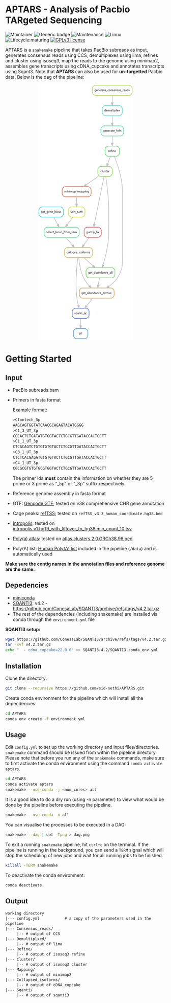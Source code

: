 # APTARS - Analysis of Pacbio TARgeted Sequencing

<!-- badges: start -->
![Maintainer](https://img.shields.io/badge/maintainer-SidSethi-blue)
![Generic badge](https://img.shields.io/badge/WMS-snakemake-blue.svg)
![Maintenance](https://img.shields.io/badge/Maintained%3F-yes-green.svg)
![Linux](https://svgshare.com/i/Zhy.svg)
![Lifecycle:maturing](https://img.shields.io/badge/lifecycle-maturing-blue.svg)
[![GPLv3 license](https://img.shields.io/badge/License-GPLv3-blue.svg)](https://github.com/sid-sethi/APTARS/blob/main/LICENSE)
<!-- badges: end -->

APTARS is a `snakemake` pipeline that takes PacBio subreads as input, generates consensus reads using CCS, demultiplexes using lima, refines and cluster using isoseq3, map the reads to the genome using minimap2, assembles gene transcripts using cDNA_cupcake and annotates transcripts using Sqant3. Note that **APTARS** can also be used for **un-targetted** Pacbio data. Below is the dag of the pipeline:  

<p align="center">
  <img src="dag/dag.png" width="300" height="800"/>  
</p>


# Getting Started

## Input

- PacBio subreads.bam
- Primers in fasta format

	Example format:

	```bash
	>Clontech_5p
	AAGCAGTGGTATCAACGCAGAGTACATGGGG
	>C1_3_UT_3p
	CGCACTCTGATATGTGGTACTCTGCGTTGATACCACTGCTT
	>C1_1_UT_3p
	CTCACAGTCTGTGTGTGTACTCTGCGTTGATACCACTGCTT
	>C3_1_UT_3p
	CTCTCACGAGATGTGTGTACTCTGCGTTGATACCACTGCTT
	>C4_1_UT_3p
	CGCGCGTGTGTGCGTGGTACTCTGCGTTGATACCACTGCTT
	```
	
	The primer ids **must** contain the information on whether they are 5 prime or 3 prime as "_5p" or "_3p" suffix respectively.

- Reference genome assembly in fasta format
- GTF: [Gencode GTF](https://www.gencodegenes.org/human/); tested on v38 comprehensive CHR gene annotation
- Cage peaks: [refTSS](http://reftss.clst.riken.jp/reftss/Main_Page); tested on `refTSS_v3.3_human_coordinate.hg38.bed`
- [Intropolis](https://github.com/nellore/intropolis): tested on [intropolis.v1.hg19_with_liftover_to_hg38.min_count_10.tsv](https://github.com/Magdoll/images_public/tree/master/SQANTI2_support_data)
- [Poly(a) atlas](https://polyasite.unibas.ch/): tested on [atlas.clusters.2.0.GRCh38.96.bed](https://polyasite.unibas.ch/atlas#2)
- Poly(A) list: [Human Poly(A) list](https://github.com/Magdoll/images_public/tree/master/SQANTI2_support_data) included in the pipeline (`/data`) and is automatically used

**Make sure the contig names in the annotation files and reference genome are the same.**

## Depedencies

- [miniconda](https://conda.io/miniconda.html)
- [SQANTI3](https://github.com/ConesaLab/SQANTI3): v4.2 - https://github.com/ConesaLab/SQANTI3/archive/refs/tags/v4.2.tar.gz
- The rest of the dependencies (including snakemake) are installed via conda through the `environment.yml` file

**SQANTI3 setup:**  
```bash
wget https://github.com/ConesaLab/SQANTI3/archive/refs/tags/v4.2.tar.gz
tar -xvf v4.2.tar.gz
echo "  - cdna_cupcake=22.0.0" >> SQANTI3-4.2/SQANTI3.conda_env.yml
```


## Installation

Clone the directory:

```bash
git clone --recursive https://github.com/sid-sethi/APTARS.git
```

Create conda environment for the pipeline which will install all the dependencies:

```bash
cd APTARS
conda env create -f environment.yml
```

## Usage

Edit `config.yml` to set up the working directory and input files/directories. `snakemake` command should be issued from within the pipeline directory. Please note that before you run any of the `snakemake` commands, make sure to first activate the conda environment using the command `conda activate aptars`.

```bash
cd APTARS
conda activate aptars
snakemake --use-conda -j <num_cores> all
```
It is a good idea to do a dry run (using -n parameter) to view what would be done by the pipeline before executing the pipeline.

```bash
snakemake --use-conda -n all
```

You can visualise the processes to be executed in a DAG:

```bash
snakemake --dag | dot -Tpng > dag.png
```

To exit a running `snakemake` pipeline, hit `ctrl+c` on the terminal. If the pipeline is running in the background, you can send a `TERM` signal which will stop the scheduling of new jobs and wait for all running jobs to be finished.

```bash
killall -TERM snakemake
```

To deactivate the conda environment:
```bash
conda deactivate
```

## Output
```
working directory  
|--- config.yml           # a copy of the parameters used in the pipeline  
|--- Consensus_reads/  
     |-- # output of CCS  
|--- Demultiplxed/  
     |-- # output of lima  
|--- Refine/  
     |-- # output of isoseq3 refine  
|--- Cluster/  
     |-- # output of isoseq3 cluster  
|--- Mapping/  
     |-- # output of minimap2  
|--- Collapsed_isoforms/  
     |-- # output of cDNA_cupcake  
|--- Sqanti/  
     |-- # output of sqanti3  
```
